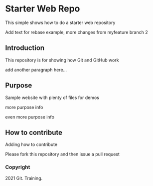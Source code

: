# Starter Web Repo

This simple shows how to do a starter web repository

Add text for rebase example, more changes from myfeature branch 2

## Introduction

This repository is for showing how Git and GitHub work

add another paragraph here...

## Purpose

Sample website with plenty of files for demos

more purpose info

even more purpose info

## How to contribute

Adding how to contribute

Please fork this repository and then issue a pull request

### Copyright

2021 Git. Training. 